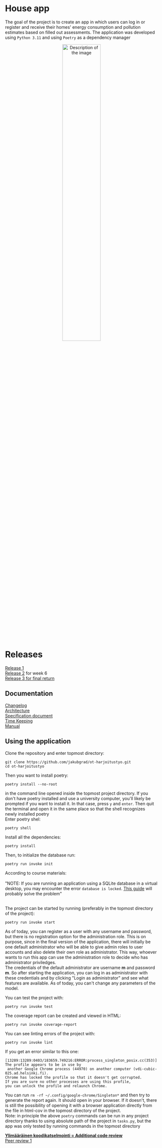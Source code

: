 # House app
The goal of the project is to create an app in which users can log in or register and receive their homes' energy consumption and pollution estimates based on filled out assessments. The application was developed using `Python 3.11` and using `Poetry` as a dependency manager<br/>

<p align="center">
    <img src="https://github.com/jakubgrad/ot-harjoitustyo/assets/113715885/b1dcbb13-18d2-4157-9e5e-98a0a9519cdc" width="50%" alt="Description of the image">
</p>

# Releases
[Release 1](https://github.com/jakubgrad/ot-harjoitustyo/releases/tag/viikko5) <br/>
[Release 2](https://github.com/jakubgrad/ot-harjoitustyo/releases/tag/viikko6) for week 6 <br/>
[Release 3 for final return](https://github.com/jakubgrad/ot-harjoitustyo/releases/tag/viikko7)

## Documentation
[Changelog](https://github.com/jakubgrad/ot-harjoitustyo/blob/main/documentation/changelog.md)<br/>
[Architecture](https://github.com/jakubgrad/ot-harjoitustyo/blob/main/documentation/architecture.md)<br/>
[Specification document](https://github.com/jakubgrad/ot-harjoitustyo/blob/main/documentation/specification%20document.md)<br/>
[Time Keeping](https://github.com/jakubgrad/ot-harjoitustyo/blob/main/documentation/time_keeping.md)<br/>
[Manual](https://github.com/jakubgrad/ot-harjoitustyo/blob/main/documentation/manual.md)<br/>

## Using the application 
Clone the repository and enter topmost directory:<br/>
```
git clone https://github.com/jakubgrad/ot-harjoitustyo.git
cd ot-harjoitustyo
```
Then you want to install poetry: 
```
poetry install --no-root
```
in the command line opened inside the topmost project directory. If you don't have poetry installed and use a university computer, you'll likely be prompted if you want to install it. In that case, press `y` and `enter`. Then quit the terminal and open it in the same place so that the shell recognizes newly installed poetry <br/>
Enter poetry shel:
```
poetry shell
```
Install all the dependencies:
```
poetry install
```
Then, to initialize the database run:
```
poetry run invoke init
```
According to course materials:<br/> <br/>
"NOTE: If you are running an application using a SQLite database in a virtual desktop, 
you may encounter the error `database is locked`. [This guide](https://ohjelmistotekniikka-hy.github.io/python/toteutus#sqlite-tietokanta-lukkiutuminen-virtuaality%C3%B6asemalla) will probably solve the problem"<br /><br/>

The project can be started by running (preferably in the topmost directory of the project): 
```
poetry run invoke start
```
As of today, you can register as a user with any username and password, but there is no registration option for the administration role. This is on purpose, since in the final version of the application, there will initially be one default administrator who will be able to give admin roles to user accounts and also delete their own role as administrator. This way, whoever wants to run this app can use the administration role to decide who has administrator priviledges. <br/>
The credentials of the default administrator are username **m** and password **m**. So after starting the application, you can log in as administrator with these credentials and by clicking "Login as administrator" and see what features are available. As of today, you can't change any parameters of the model.<br/>

You can test the project with: 
```
poetry run invoke test
```
The coverage report can be created and viewed in HTML: 
```
poetry run invoke coverage-report
```
You can see linting errors of the project with: 
```
poetry run invoke lint
```
If you get an error similar to this one:
```
[13289:13289:0403/183659.749216:ERROR:process_singleton_posix.cc(353)] The profile appears to be in use by
 another Google Chrome process (44970) on another computer (vdi-cubic-025.ad.helsinki.fi).
Chrome has locked the profile so that it doesn't get corrupted.
If you are sure no other processes are using this profile,
you can unlock the profile and relaunch Chrome.
```
You can run  `rm -rf ~/.config/google-chrome/Singleton*` and then try to generate the report again. It should open in your browser. If it doesn't, there is still the possibility of opening it with a browser application directly from the file in html-cov in the topmost directory of the project.<br/>
Note: in principle the above `poetry` commands can be run in any project directory thanks to using absolute path of the project in `tasks.py`, but the app was only tested by running commands in the topmost directory<br/>

**[Ylimääräinen koodikatselmointi = Additional code review](https://github.com/nuuttikuosa/ohjelmistotekniikka2024)**<br>
[Peer review 1](https://github.com/tammekasra/ot-harjoitustyo2024/issues/1)
